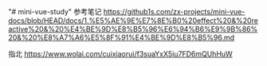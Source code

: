 "# mini-vue-study" 
参考笔记
https://github1s.com/zx-projects/mini-vue-docs/blob/HEAD/docs/1.%E5%AE%9E%E7%8E%B0%20effect%20&%20reactive%20&%20%E4%BE%9D%E8%B5%96%E6%94%B6%E9%9B%86%20&%20%E8%A7%A6%E5%8F%91%E4%BE%9D%E8%B5%96.md

指北
https://www.wolai.com/cuixiaorui/f3suaYxX5iu7FD6mQUhHuW

